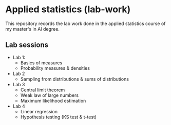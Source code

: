 # Applied statistics (lab-work)
This repository records the lab work done in the applied statistics course of my master's in AI degree.

## Lab sessions

- Lab 1:
  - Basics of measures
  - Probability measures & densities
- Lab 2
  - Sampling from distributions & sums of distributions
- Lab 3
  - Central limit theorem
  - Weak law of large numbers
  - Maximum likelihood estimation
- Lab 4
  - Linear regression
  - Hypothesis testing (KS test & t-test)
